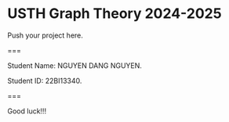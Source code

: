# USTH Graph Theory 2024-2025

Push your project here.

===

Student Name: NGUYEN DANG NGUYEN.

Student ID: 22BI13340.

===

Good luck!!!
